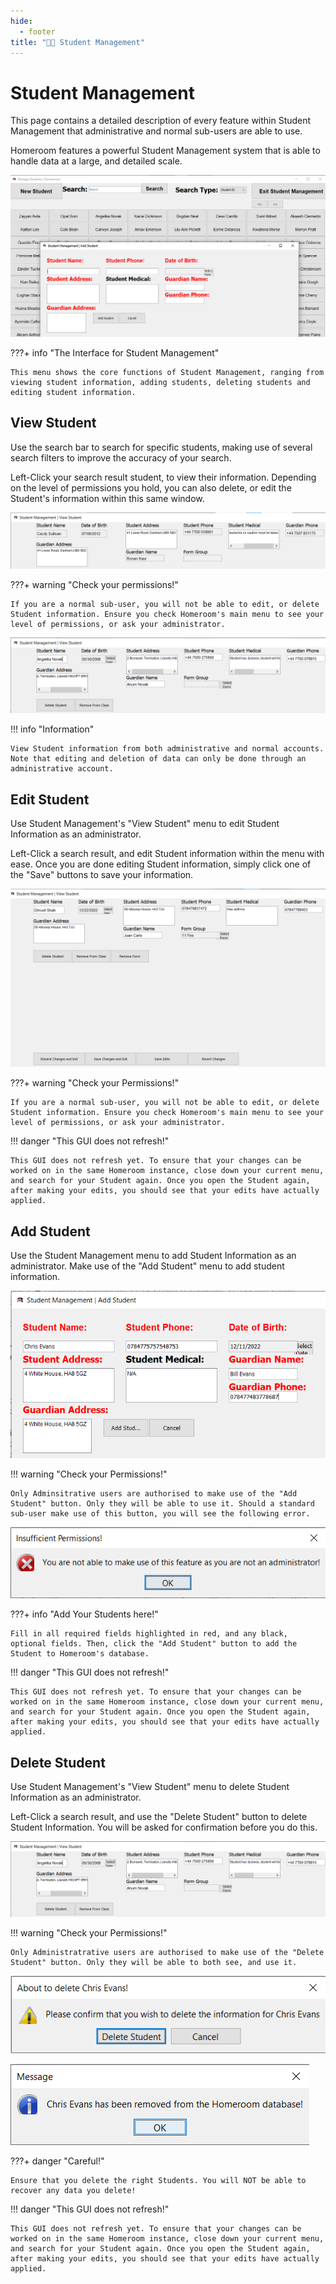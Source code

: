 ```yaml
---
hide:
  - footer
title: "👨‍🎓 Student Management"  
---
```


# Student Management
This page contains a detailed description of every feature within Student Management that administrative and normal sub-users are able to use.

Homeroom features a powerful Student Management system that is able to handle data at a large, and detailed scale. 

![Student Management](../screenshots/studentManagement.png)

???+ info "The Interface for Student Management"

    This menu shows the core functions of Student Management, ranging from viewing student information, adding students, deleting students and editing student information. 

## View Student
Use the search bar to search for specific students, making use of several search filters to improve the accuracy of your search. 

Left-Click your search result student, to view their information. Depending on the level of permissions you hold, you can also delete, or edit the Student's information within this same window. 

![View Student info](../screenshots/viewStudentUSER.png)

???+ warning "Check your permissions!"

    If you are a normal sub-user, you will not be able to edit, or delete Student information. Ensure you check Homeroom's main menu to see your level of permissions, or ask your administrator.

![View Student info as Admin](../screenshots/viewStudent.png)

!!! info "Information"

    View Student information from both administrative and normal accounts. Note that editing and deletion of data can only be done through an administrative account.

## Edit Student
Use Student Management's "View Student" menu to edit Student Information as an administrator. 

Left-Click a search result, and edit Student information within the menu with ease. Once you are done editing Student information, simply click one of the "Save" buttons to save your information.

![Edit Student Information](../screenshots/editStudent.png)

???+ warning "Check your Permissions!"

    If you are a normal sub-user, you will not be able to edit, or delete Student information. Ensure you check Homeroom's main menu to see your level of permissions, or ask your administrator.

!!! danger "This GUI does not refresh!"

    This GUI does not refresh yet. To ensure that your changes can be worked on in the same Homeroom instance, close down your current menu, and search for your Student again. Once you open the Student again, after making your edits, you should see that your edits have actually applied.

## Add Student
Use the Student Management menu to add Student Information as an administrator. Make use of the "Add Student" menu to add student information.

![Add Student Menu](../screenshots/addStudentMenu.png)

!!! warning "Check your Permissions!"

    Only Adminsitrative users are authorised to make use of the "Add Student" button. Only they will be able to use it. Should a standard sub-user make use of this button, you will see the following error.

![Failure!](../screenshots/accessDenied.png)

???+ info "Add Your Students here!"

    Fill in all required fields highlighted in red, and any black, optional fields. Then, click the "Add Student" button to add the Student to Homeroom's database.

!!! danger "This GUI does not refresh!"

    This GUI does not refresh yet. To ensure that your changes can be worked on in the same Homeroom instance, close down your current menu, and search for your Student again. Once you open the Student again, after making your edits, you should see that your edits have actually applied.


## Delete Student
Use Student Management's "View Student" menu to delete Student Information as an administrator.

Left-Click a search result, and use the "Delete Student" button to delete Student Information. You will be asked for confirmation before you do this.

![View Delete Student](../screenshots/viewStudent.png)

!!! warning "Check your Permissions!"

    Only Administratrative users are authorised to make use of the "Delete Student" button. Only they will be able to both see, and use it.

![Confirm your deletion](../screenshots/deleteStudentConfirm.png)

![Deletion success](../screenshots/deleteStudentSuccess.png)

???+ danger "Careful!"

    Ensure that you delete the right Students. You will NOT be able to recover any data you delete!

!!! danger "This GUI does not refresh!"

    This GUI does not refresh yet. To ensure that your changes can be worked on in the same Homeroom instance, close down your current menu, and search for your Student again. Once you open the Student again, after making your edits, you should see that your edits have actually applied.